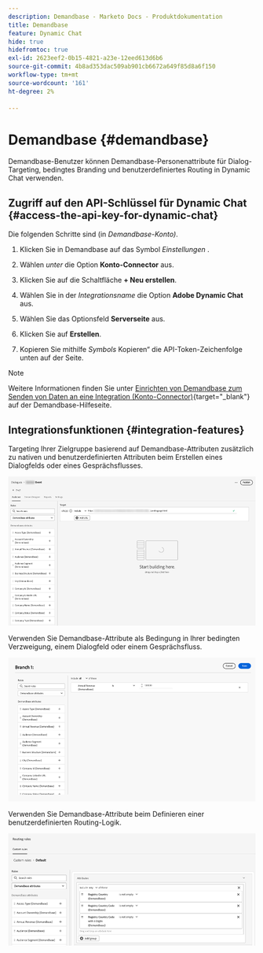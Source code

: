```yaml
---
description: Demandbase - Marketo Docs - Produktdokumentation
title: Demandbase
feature: Dynamic Chat
hide: true
hidefromtoc: true
exl-id: 2623eef2-0b15-4821-a23e-12eed613d6b6
source-git-commit: 4b8ad353dac509ab901cb6672a649f85d8a6f150
workflow-type: tm+mt
source-wordcount: '161'
ht-degree: 2%

---
```


# Demandbase {#demandbase}

Demandbase-Benutzer können Demandbase-Personenattribute für Dialog-Targeting, bedingtes Branding und benutzerdefiniertes Routing in Dynamic Chat verwenden.

## Zugriff auf den API-Schlüssel für Dynamic Chat {#access-the-api-key-for-dynamic-chat}

Die folgenden Schritte sind (in _Demandbase-Konto)_.

1. Klicken Sie in Demandbase auf das Symbol _Einstellungen_ .

1. Wählen _unter_ die Option **Konto-Connector** aus.

1. Klicken Sie auf die Schaltfläche **+ Neu erstellen**.

1. Wählen Sie in der _Integrationsname_ die Option **Adobe Dynamic Chat** aus.

1. Wählen Sie das Optionsfeld **Serverseite** aus.

1. Klicken Sie auf **Erstellen**.

1. Kopieren Sie mithilfe _Symbols_ Kopieren“ die API-Token-Zeichenfolge unten auf der Seite.

>[!NOTE]
>
>Weitere Informationen finden Sie unter [Einrichten von Demandbase zum Senden von Daten an eine Integration (Konto-Connector)](https://support.demandbase.com/hc/en-us/articles/360057169531-Set-Up-Demandbase-to-Send-Data-to-an-Integration-Account-Connector){target="_blank"} auf der Demandbase-Hilfeseite.

## Integrationsfunktionen {#integration-features}

Targeting Ihrer Zielgruppe basierend auf Demandbase-Attributen zusätzlich zu nativen und benutzerdefinierten Attributen beim Erstellen eines Dialogfelds oder eines Gesprächsflusses.

![](assets/demandbase-1.png)

Verwenden Sie Demandbase-Attribute als Bedingung in Ihrer bedingten Verzweigung, einem Dialogfeld oder einem Gesprächsfluss.

![](assets/demandbase-2.png)

Verwenden Sie Demandbase-Attribute beim Definieren einer benutzerdefinierten Routing-Logik.

![](assets/demandbase-3.png)
